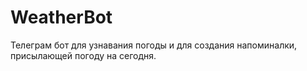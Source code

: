 # WeatherBot
Телеграм бот для узнавания погоды и для создания напоминалки, присылающей погоду на сегодня. 
